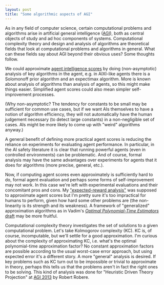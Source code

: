 ```yaml
---
layout: post
title: "Some algorithmic aspects of AGI"
---
```


As in any field of computer science, certain computational problems and
algorithms arise in artificial general intelligence ([AGI](https://en.wikipedia.org/wiki/Artificial_general_intelligence)),
both as central objects of study and ad hoc components of systems.
Computational complexity theory and design and analysis of algorithms are
theoretical fields that look at computational problems and algorithms in
general.
What can these fields say about AGI beyond their obvious uses?
Some thoughts follow.

We could approximate [agent intelligence scores][scores] by doing
(non-asymptotic) analysis of key algorithms in the agent, e.g. in AIXI-like
agents there is a Solomonoff prior algorithm and an expectimax algorithm.
More is known about analysis of algorithms than analysis of agents, so
this might make things easier.
Simplified agent scores could also mean simpler self-improvement processes.

(Why non-asymptotic?
The tendency for constants to be small may be sufficient for common use cases,
but if we want AIs themselves to have a notion of algorithm efficiency,
they will not automatically have the human judgement necessary (to detect
large constants) in a non-negligible set of cases.
AIs might be more likely to come up with "weird" algorithms anyway.)

A general benefit of defining more practical agent scores is reducing the
reliance on experiments for evaluating agent performance.
In particular, in the AI safety literature it is clear that running powerful
agents (even in controlled environments) can be problematic.
And of course, formal analysis may have the same advantages over experiments
for agents that it does for algorithms (more precise, general, etc.).

Now, if computing agent scores even approximately is sufficiently hard to do,
formal agent evaluation and perhaps some forms of self-improvement may not
work.
In this case we're left with experimental evaluations and their concomitant
pros and cons.
My ["expected-reward analysis"][aoaapa] was supposed to approximate agent
scores but I'm pretty sure it's too impractical for humans to perform, given
how hard some other problems are (the non-linearity is its strength and its
weakness).
A framework of "generalized" approximation algorithms as in Vadim's [_Optimal
Polynomial-Time Estimators_ draft][optimalpredictors] may be more fruitful.

Computational complexity theory investigates the set of solutions to a given
computational problem.
Let's take Kolmogorov complexity (KC).
KC is, of course, incomputable, but we'll settle for a good approximation.
I'm curious about the complexity of approximating KC, i.e. what's the optimal
polynomial-time approximation factor?
No constant approximation factors are possible according to the usual
worst-case error approach, but using expected error it's a different story.
A more "general" analysis is desired.
If key problems such as KC turn out to be impossible or trivial to approximate
in theory, perhaps this tells us that the problems aren't in fact the right
ones to be solving.
This kind of analysis was done for "Heuristic Driven Theory Projection" at
[AGI 2013][robere] by Robert Robere.


[aoaapa]: http://arxiv.org/abs/1601.03411
[optimalpredictors]: https://github.com/antiquark/FAI/tree/master/Optimal%20Predictors
[robere]: http://link.springer.com/chapter/10.1007%2F978-3-642-39521-5_2
[scores]: http://arxiv.org/abs/0712.3329
